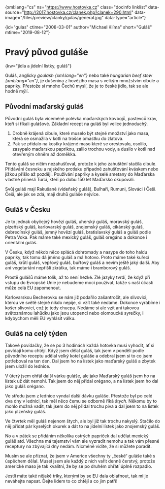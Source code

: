 
{xml:lang="cs" ns="https://www.hostovka.cz" class="docinfo linklist" data-source="http://2017.hostovka.cz/clanek.php?clanek=290.html" data-image="/files/preview/clanky/gulas/general.jpg" data-type="article"}

{id="gulas" ctime="2008-03-01" author="Michael Klíma" short="Guláš" mtime="2019-08-12"}

# Pravý původ guláše

<!-- generated attribute kw by user_udpatekw.sh on 2019-04-16, do not edit -->

{kw="jídla a jídelní lístky, guláš"}

Guláš, anglicky _goulash {xml:lang="en"}_ nebo také _hungarian beef stew {xml:lang="en"}_, je dušenina z hovězího masa s velkým množstvím cibule a papriky. Přestože si mnoho Čechů myslí, že je to české jídlo, tak se ale hodně mýlí.

## Původní maďarský guláš

Původní guláš byla víceméně polévka maďarských kovbojů, pastevců krav, kteří si říkali gulášové. Základní recept na guláš byl velice jednoduchý.

  1. Drobně krájená cibule, které muselo být stejné množství jako masa, která se osmažila v kotli na trošce omastku do zlatova.
  2. Pak se přidalo na kostky krájené maso které se orestovalo, osolilo, zasypalo maďarskou paprikou, zalilo trochou vody, a dusilo v kotli nad otevřeným ohněm až doměkka.

Tento guláš se ničím nezahušťoval, protože k jeho zahuštění stačila cibule. Přidávání česneku a rajského protlaku případně zahušťování kváskem nebo jížkou přišlo až později. Používání papriky a kyselé smetany do Maďarska vlastně přinesli Turci, kteří po dobu 150 let Maďarsko okupovali.

Svůj guláš mají Rakušané (vídeňský guláš), Bulhaři, Rumuni, Slováci i Češi. Češi, ale jak se zdá, mají druhů guláše nejvíce.

## Guláš v Česku

Je to jednak obyčejný hovězí guláš, uherský guláš, moravský guláš, plzeňský guláš, karlovarský guláš, znojemský guláš, cikánský guláš, debrecínský guláš, jemný hovězí guláš, bratislavský guláš a guláš podle Petra Voka. Pak máme také mexický guláš, guláš oregáno a dokonce i orientální guláš.

V Česku, když někdo něco splácá dohromady a nasype do toho haldu papriky, tak tomu dá jméno guláš a má hotovo. Proto máme také kuřecí guláš, krůtí guláš, vepřový guláš, buřtový guláš a nevím ještě jaký další. Aby ani vegetariáni nepřišli zkrátka, tak máme i bramborový guláš.

Prostě gulášů máme tolik, až to není hezké. Zlé jazyky tvrdí, že když při vstupu do Evropské Unie je nebudeme moci používat, takže s naší účastí může celá EU zapomenout.

Karlovarskou Becherovku se nám již podařilo zašantročit, ale slivovici, kterou ve světě stejně nikdo nepije, si vzít také nedáme. Dokonce vyrábíme i košer slivovici, což je tedy chucpa. Nedáme si ale vzít ani takovou světoznámou lahůdku jako jsou utopenci nebo olomoucké syrečky, i kdybychom měli EU vyhlásit válku.

## Guláš na celý týden

Takové povídačky, že se po 3 hodinách každá hotovka musí vyhodit, ať si povídají komu chtějí. Když jsem dělal guláš, tak jsem v pondělí podle původního receptu udělal velký kotel guláše a odebral jsem si to co jsem potřeboval na ten den. Dal jsem ho na lístek jako maďarský guláš a zbytek jsem uložil do lednice.

V úterý jsem ohřál další várku guláše, ale jako Maďarský guláš jsem ho na lístek už dát nemohl. Tak jsem do něj přidal orégano, a na lístek jsem ho dal jako guláš orégano.

Ve středu jsem z lednice vyndal další dávku guláše. Přestože byl po celé dva dny v lednici, tak měl něco čemu se odborně říká _štych_. Někomu by to mohlo možná vadit, tak jsem do něj přidal trochu piva a dal jsem to na lístek jako plzeňský guláš.

Ve čtvrtek měl guláš nejenom štych, ale byl již tak trochu nakyslý. Stačilo do něj přidat pár kyselých okurek a dát to na jídelní lístek jako znojemský guláš.

No a v pátek se přidáním několika ostrých papriček dal udělat mexický guláš atd. Všechna má tajemství vám ale vyzradit nemohu a tak vám přesné receptury na zbývající dny nedám. Nicméně vidíte, že si můžete poradit.

Musím se ale přiznat, že jsem v Americe všechny ty „české“ guláše také s úspěchem dělal. Musel jsem ale každý z nich vařit denně čerstvý, protože americké maso je tak kvalitní, že by se po druhém ohřátí úplně rozpadlo.

Jestli máte také nějaké triky, kterými by se EU dala oblafnout, tak mi je neváhejte napsat. Dejte lidem to co chtějí a co jim patří!

